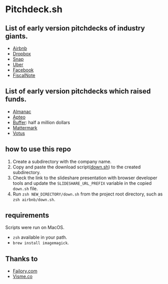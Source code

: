 # Pitchdeck.sh

## List of early version pitchdecks of industry giants.

- [Airbnb](airbnb/deck.pdf)
- [Dropbox](dropbox/deck.pdf)
- [Snap](snap/deck.pdf)
- [Uber](uber/deck.pdf)
- [Facebook](facebook/deck.pdf)
- [FiscalNote](fiscal_note/deck.pdf)

## List of early version pitchdecks which raised funds.
- [Almanac](almanac/deck.pdf)
- [Apteo](apteo/deck.pdf)
- [Buffer](buffer/down.sh): half a million dollars
- [Mattermark](mattermark/deck.pdf)
- [Votus](votus/deck.pdf)


## how to use this repo
1. Create a subdirectory with the company name.
2. Copy and paste the download script([down.sh](./down.sh)) to the created subdirectory.
3. Check the link to the slideshare presentation with browser developer tools and update the `SLIDESHARE_URL_PREFIX` variable in the copied `down.sh` file.
4. Run `zsh NEW_DIRECTORY/down.sh` from the project root directory, such as `zsh airbnb/down.sh`.

## requirements
Scripts were run on MacOS.
- `zsh` available in your path.
- `brew install imagemagick`.

## Thanks to
- [Failory.com](https://www.failory.com/pitch-deck)
- [Visme.co](https://visme.co/blog/best-pitch-decks/)